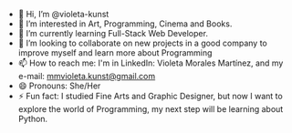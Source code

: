 - 👋 Hi, I’m @violeta-kunst
- 👀 I’m interested in Art, Programming, Cinema and Books.
- 🌱 I’m currently learning Full-Stack Web Developer. 
- 💞️ I’m looking to collaborate on new projects in a good company to improve myself and learn more about Programming
- 📫 How to reach me: I'm in LinkedIn: Violeta Morales Martínez, and my e-mail: mmvioleta.kunst@gmail.com
- 😄 Pronouns: She/Her
- ⚡ Fun fact: I studied Fine Arts and Graphic Designer, but now I want to explore the world of Programming, my next step will be learning about Python. 
